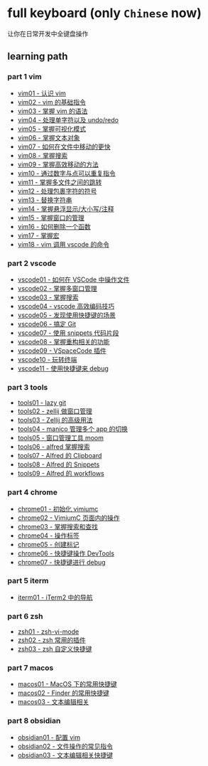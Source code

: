# full keyboard (only `Chinese` now) 
 让你在日常开发中全键盘操作 
## learning path 

 ### part 1 vim 
- [vim01 - 认识 vim](docs/01_vim01.md)
- [vim02 - vim 的基础指令](docs/01_vim02.md)
- [vim03 - 掌握 vim 的语法](docs/01_vim03.md)
- [vim04 - 处理单字符以及 undo/redo](docs/01_vim04.md)
- [vim05 - 掌握可视化模式](docs/01_vim05.md)
- [vim06 - 掌握文本对象](docs/01_vim06.md)
- [vim07 - 如何在文件中移动的更快](docs/01_vim07.md)
- [vim08 - 掌握搜索](docs/01_vim08.md)
- [vim09 - 掌握高效移动的方法](docs/01_vim09.md)
- [vim10 - 通过数字与点可以重复指令](docs/01_vim10.md)
- [vim11 - 掌握多文件之间的跳转](docs/01_vim11.md)
- [vim12 - 处理包裹字符的符号](docs/01_vim12.md)
- [vim13 - 替换字符串](docs/01_vim13.md)
- [vim14 - 掌握悬浮显示/大小写/注释](docs/01_vim14.md)
- [vim15 - 掌握窗口的管理](docs/01_vim15.md)
- [vim16 - 如何删除一个函数](docs/01_vim16.md)
- [vim17 - 掌握宏](docs/01_vim17.md)
- [vim18 - vim 调用 vscode 的命令](docs/01_vim18.md)

 ### part 2 vscode 
- [vscode01 - 如何在 VSCode 中操作文件](docs/02_vscode01.md)
- [vscode02 - 掌握多窗口管理](docs/02_vscode02.md)
- [vscode03 - 掌握搜索](docs/02_vscode03.md)
- [vscode04 - vscode 高效编码技巧](docs/02_vscode04.md)
- [vscode05 - 发现使用快捷键的场景](docs/02_vscode05.md)
- [vscode06 - 搞定 Git](docs/02_vscode06.md)
- [vscode07 - 使用 snippets 代码片段](docs/02_vscode07.md)
- [vscode08 - 掌握重构相关的功能](docs/02_vscode08.md)
- [vscode09 - VSpaceCode 插件](docs/02_vscode09.md)
- [vscode10 - 玩转终端](docs/02_vscode10.md)
- [vscode11 - 使用快捷键来 debug](docs/02_vscode11.md)

 ### part 3 tools 
- [tools01 - lazy git](docs/03_tools01.md)
- [tools02 - zellij 做窗口管理](docs/03_tools02.md)
- [tools03 - Zellij 的高级用法](docs/03_tools03.md)
- [tools04 - manico 管理多个 app 的切换](docs/03_tools04.md)
- [tools05 - 窗口管理工具 moom](docs/03_tools05.md)
- [tools06 - alfred 掌握搜索](docs/03_tools06.md)
- [tools07 - Alfred 的 Clipboard](docs/03_tools07.md)
- [tools08 - Alfred 的 Snippets](docs/03_tools08.md)
- [tools09 - Alfred 的 workflows](docs/03_tools09.md)

 ### part 4 chrome 
- [chrome01 - 初始化 vimiumc](docs/04_chrome01.md)
- [chrome02 - VimiumC 页面内的操作](docs/04_chrome02.md)
- [chrome03 - 掌握搜索和查找](docs/04_chrome03.md)
- [chrome04 - 操作标签](docs/04_chrome04.md)
- [chrome05 - 创建标记](docs/04_chrome05.md)
- [chrome06 - 快捷键操作 DevTools](docs/04_chrome06.md)
- [chrome07 - 快捷键进行 debug](docs/04_chrome07.md)

 ### part 5 iterm 
- [iterm01 - iTerm2 中的导航](docs/05_iterm01.md)

 ### part 6 zsh 
- [zsh01 - zsh-vi-mode](docs/06_zsh01.md)
- [zsh02 - zsh 常用的插件](docs/06_zsh02.md)
- [zsh03 - zsh 自定义快捷键](docs/06_zsh03.md)

 ### part 7 macos 
- [macos01 - MacOS 下的常用快捷键](docs/07_macos01.md)
- [macos02 - Finder 的常用快捷键](docs/07_macos02.md)
- [macos03 - 文本编辑相关](docs/07_macos03.md)

 ### part 8 obsidian 
- [obsidian01 - 配置 vim](docs/08_obsidian01.md)
- [obsidian02 - 文件操作的常见指令](docs/08_obsidian02.md)
- [obsidian03 - 文本编辑相关快捷键](docs/08_obsidian03.md)
